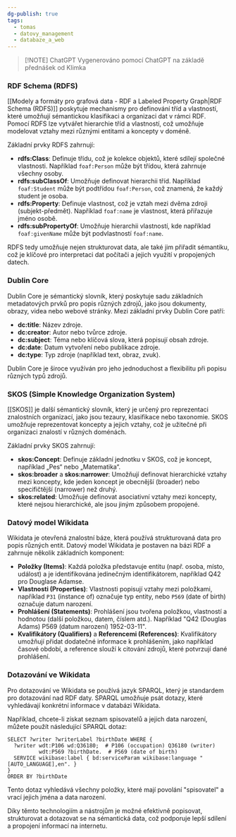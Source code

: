 ```yaml
---
dg-publish: true
tags:
  - tomas
  - datovy_management
  - databaze_a_web
---
```

> [!NOTE] ChatGPT
> Vygenerováno pomocí ChatGPT na základě přednášek od Klimka
### RDF Schema (RDFS)

[[Modely a formáty pro grafová data - RDF a Labeled Property Graph|RDF Schema (RDFS)]] poskytuje mechanismy pro definování tříd a vlastností, které umožňují sémantickou klasifikaci a organizaci dat v rámci RDF. Pomocí RDFS lze vytvářet hierarchie tříd a vlastností, což umožňuje modelovat vztahy mezi různými entitami a koncepty v doméně.

Základní prvky RDFS zahrnují:
- **rdfs:Class**: Definuje třídu, což je kolekce objektů, které sdílejí společné vlastnosti. Například `foaf:Person` může být třídou, která zahrnuje všechny osoby.
- **rdfs:subClassOf**: Umožňuje definovat hierarchii tříd. Například `foaf:Student` může být podtřídou `foaf:Person`, což znamená, že každý student je osoba.
- **rdfs:Property**: Definuje vlastnost, což je vztah mezi dvěma zdroji (subjekt-předmět). Například `foaf:name` je vlastnost, která přiřazuje jméno osobě.
- **rdfs:subPropertyOf**: Umožňuje hierarchii vlastností, kde například `foaf:givenName` může být podvlastností `foaf:name`.

RDFS tedy umožňuje nejen strukturovat data, ale také jim přiřadit sémantiku, což je klíčové pro interpretaci dat počítači a jejich využití v propojených datech.

### Dublin Core

Dublin Core je sémantický slovník, který poskytuje sadu základních metadatových prvků pro popis různých zdrojů, jako jsou dokumenty, obrazy, videa nebo webové stránky. Mezi základní prvky Dublin Core patří:
- **dc:title**: Název zdroje.
- **dc:creator**: Autor nebo tvůrce zdroje.
- **dc:subject**: Téma nebo klíčová slova, která popisují obsah zdroje.
- **dc:date**: Datum vytvoření nebo publikace zdroje.
- **dc:type**: Typ zdroje (například text, obraz, zvuk).

Dublin Core je široce využíván pro jeho jednoduchost a flexibilitu při popisu různých typů zdrojů.

### SKOS (Simple Knowledge Organization System)

[[SKOS]] je další sémantický slovník, který je určený pro reprezentaci znalostních organizací, jako jsou tezaury, klasifikace nebo taxonomie. SKOS umožňuje reprezentovat koncepty a jejich vztahy, což je užitečné při organizaci znalostí v různých doménách.

Základní prvky SKOS zahrnují:
- **skos:Concept**: Definuje základní jednotku v SKOS, což je koncept, například „Pes“ nebo „Matematika“.
- **skos:broader** a **skos:narrower**: Umožňují definovat hierarchické vztahy mezi koncepty, kde jeden koncept je obecnější (broader) nebo specifičtější (narrower) než druhý.
- **skos:related**: Umožňuje definovat asociativní vztahy mezi koncepty, které nejsou hierarchické, ale jsou jiným způsobem propojené.

### Datový model Wikidata

Wikidata je otevřená znalostní báze, která používá strukturovaná data pro popis různých entit. Datový model Wikidata je postaven na bázi RDF a zahrnuje několik základních komponent:
- **Položky (Items)**: Každá položka představuje entitu (např. osoba, místo, událost) a je identifikována jedinečným identifikátorem, například Q42 pro Douglase Adamse.
- **Vlastnosti (Properties)**: Vlastnosti popisují vztahy mezi položkami, například `P31` (instance of) označuje typ entity, nebo `P569` (date of birth) označuje datum narození.
- **Prohlášení (Statements)**: Prohlášení jsou tvořena položkou, vlastností a hodnotou (další položkou, datem, číslem atd.). Například "Q42 (Douglas Adams) P569 (datum narození) 1952-03-11".
- **Kvalifikátory (Qualifiers)** a **Referencemi (References)**: Kvalifikátory umožňují přidat dodatečné informace k prohlášením, jako například časové období, a reference slouží k citování zdrojů, které potvrzují dané prohlášení.

### Dotazování ve Wikidata

Pro dotazování ve Wikidata se používá jazyk SPARQL, který je standardem pro dotazování nad RDF daty. SPARQL umožňuje psát dotazy, které vyhledávají konkrétní informace v databázi Wikidata.

Například, chcete-li získat seznam spisovatelů a jejich data narození, můžete použít následující SPARQL dotaz:

```sparql
SELECT ?writer ?writerLabel ?birthDate WHERE {
  ?writer wdt:P106 wd:Q36180;  # P106 (occupation) Q36180 (writer)
          wdt:P569 ?birthDate.  # P569 (date of birth)
  SERVICE wikibase:label { bd:serviceParam wikibase:language "[AUTO_LANGUAGE],en". }
}
ORDER BY ?birthDate
```

Tento dotaz vyhledává všechny položky, které mají povolání "spisovatel" a vrací jejich jména a data narození.

Díky těmto technologiím a nástrojům je možné efektivně popisovat, strukturovat a dotazovat se na sémantická data, což podporuje lepší sdílení a propojení informací na internetu.